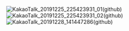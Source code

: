 ![KakaoTalk_20191225_225423931_01(github)](https://user-images.githubusercontent.com/38394861/71539170-16988800-297c-11ea-8104-af2415f62353.jpg)
![KakaoTalk_20191225_225423931_02(github)](https://user-images.githubusercontent.com/38394861/71539171-16988800-297c-11ea-9ca0-beec993a2de8.jpg)
![KakaoTalk_20191228_141447286(github)](https://user-images.githubusercontent.com/38394861/71539203-8b6bc200-297c-11ea-9ec1-ca56ed1e5a28.jpg)
